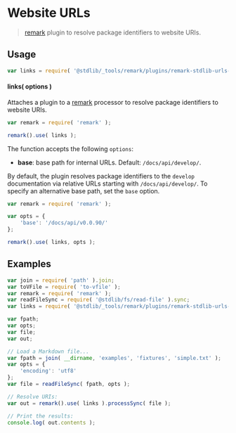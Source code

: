<!--

@license Apache-2.0

Copyright (c) 2018 The Stdlib Authors.

Licensed under the Apache License, Version 2.0 (the "License");
you may not use this file except in compliance with the License.
You may obtain a copy of the License at

   http://www.apache.org/licenses/LICENSE-2.0

Unless required by applicable law or agreed to in writing, software
distributed under the License is distributed on an "AS IS" BASIS,
WITHOUT WARRANTIES OR CONDITIONS OF ANY KIND, either express or implied.
See the License for the specific language governing permissions and
limitations under the License.

-->

# Website URLs

> [remark][remark] plugin to resolve package identifiers to website URIs.

<section class="usage">

## Usage

```javascript
var links = require( '@stdlib/_tools/remark/plugins/remark-stdlib-urls-www' );
```

#### links( options )

Attaches a plugin to a [remark][remark] processor to resolve package identifiers to website URIs.

```javascript
var remark = require( 'remark' );

remark().use( links );
```

The function accepts the following `options`:

-   **base**: base path for internal URLs. Default: `/docs/api/develop/`.

By default, the plugin resolves package identifiers to the `develop` documentation via relative URLs starting with `/docs/api/develop/`. To specify an alternative base path, set the `base` option.

```javascript
var remark = require( 'remark' );

var opts = {
    'base': '/docs/api/v0.0.90/'
};

remark().use( links, opts );
```

</section>

<!-- /.usage -->

<section class="notes">

</section>

<!-- /.notes -->

<section class="examples">

## Examples

<!-- eslint no-undef: "error" -->

```javascript
var join = require( 'path' ).join;
var toVFile = require( 'to-vfile' );
var remark = require( 'remark' );
var readFileSync = require( '@stdlib/fs/read-file' ).sync;
var links = require( '@stdlib/_tools/remark/plugins/remark-stdlib-urls-www' );

var fpath;
var opts;
var file;
var out;

// Load a Markdown file...
var fpath = join( __dirname, 'examples', 'fixtures', 'simple.txt' );
var opts = {
    'encoding': 'utf8'
};
var file = readFileSync( fpath, opts );

// Resolve URIs:
var out = remark().use( links ).processSync( file );

// Print the results:
console.log( out.contents );
```

</section>

<!-- /.examples -->

<!-- Section for related `stdlib` packages. Do not manually edit this section, as it is automatically populated. -->

<section class="related">

</section>

<!-- /.related -->

<!-- Section for all links. Make sure to keep an empty line after the `section` element and another before the `/section` close. -->

<section class="links">

[remark]: https://github.com/remarkjs/remark

</section>

<!-- /.links -->
